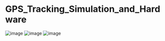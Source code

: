 # GPS_Tracking_Simulation_and_Hardware
![image](https://user-images.githubusercontent.com/103484622/168248103-b1cab639-9f4d-4e78-95a2-230385de5bd8.png)
![image](https://user-images.githubusercontent.com/103484622/168248244-039ce25f-e2ea-46af-a2e8-aefb4160e24d.png)
![image](https://user-images.githubusercontent.com/103484622/168248297-970e6cc4-d9f6-4c42-8841-f6c1383d6ed0.png)


